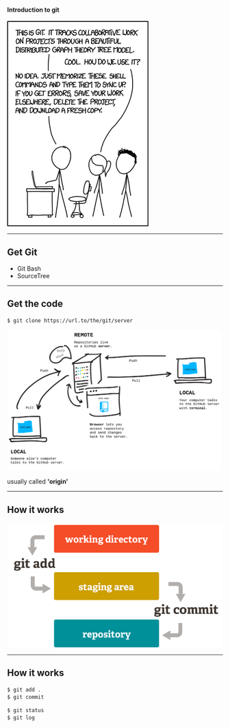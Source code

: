 #### Introduction to git

![XKCD](/images/xkcd.png)

---

## Get Git

* Git Bash
* SourceTree

---

## Get the code

```bash
$ git clone https://url.to/the/git/server
```

<img src="/images/remote.png" width="500"/>

usually called **'origin'**

---

## How it works

![Git](/images/git.png)

---

## How it works

```bash
$ git add .
$ git commit
```

```bash
$ git status
$ git log
```
